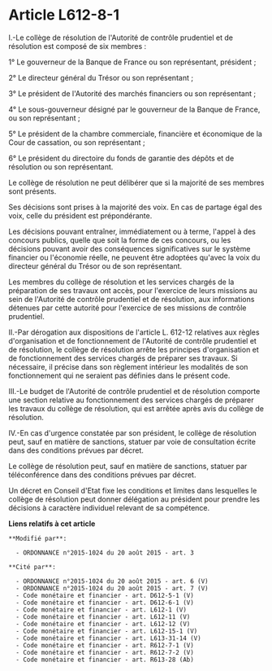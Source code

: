 # Article L612-8-1

I.-Le collège de résolution de l'Autorité de contrôle prudentiel et de résolution est composé de six membres : 

1° Le gouverneur de la Banque de France ou son représentant, président ; 

2° Le directeur général du Trésor ou son représentant ; 

3° Le président de l'Autorité des marchés financiers ou son représentant ; 

4° Le sous-gouverneur désigné par le gouverneur de la Banque de France, ou son représentant ; 

5° Le président de la chambre commerciale, financière et économique de la Cour de cassation, ou son représentant ; 

6° Le président du directoire du fonds de garantie des dépôts et de résolution ou son représentant. 

Le collège de résolution ne peut délibérer que si la majorité de ses membres sont présents. 

Ses décisions sont prises à la majorité des voix. En cas de partage égal des voix, celle du président est prépondérante. 

Les décisions pouvant entraîner, immédiatement ou à terme, l'appel à des concours publics, quelle que soit la forme de ces
concours, ou les décisions pouvant avoir des conséquences significatives sur le système financier ou l'économie réelle, ne
peuvent être adoptées qu'avec la voix du directeur général du Trésor ou de son représentant. 

Les membres du collège de résolution et les services chargés de la préparation de ses travaux ont accès, pour l'exercice de
leurs missions au sein de l'Autorité de contrôle prudentiel et de résolution, aux informations détenues par cette autorité
pour l'exercice de ses missions de contrôle prudentiel. 

II.-Par dérogation aux dispositions de l'article L. 612-12 relatives aux règles d'organisation et de fonctionnement de
l'Autorité de contrôle prudentiel et de résolution, le collège de résolution arrête les principes d'organisation et de
fonctionnement des services chargés de préparer ses travaux. Si nécessaire, il précise dans son règlement intérieur les
modalités de son fonctionnement qui ne seraient pas définies dans le présent code. 

III.-Le budget de l'Autorité de contrôle prudentiel et de résolution comporte une section relative au fonctionnement des
services chargés de préparer les travaux du collège de résolution, qui est arrêtée après avis du collège de résolution. 

IV.-En cas d'urgence constatée par son président, le collège de résolution peut, sauf en matière de sanctions, statuer par
voie de consultation écrite dans des conditions prévues par décret. 

Le collège de résolution peut, sauf en matière de sanctions, statuer par téléconférence dans des conditions prévues par
décret. 

Un décret en Conseil d'Etat fixe les conditions et limites dans lesquelles le collège de résolution peut donner délégation au
président pour prendre les décisions à caractère individuel relevant de sa compétence.

**Liens relatifs à cet article**

	**Modifié par**:

	  - ORDONNANCE n°2015-1024 du 20 août 2015 - art. 3

	**Cité par**:

	  - ORDONNANCE n°2015-1024 du 20 août 2015 - art. 6 (V)
	  - ORDONNANCE n°2015-1024 du 20 août 2015 - art. 7 (V)
	  - Code monétaire et financier - art. D612-5-1 (V)
	  - Code monétaire et financier - art. D612-6-1 (V)
	  - Code monétaire et financier - art. L612-1 (V)
	  - Code monétaire et financier - art. L612-11 (V)
	  - Code monétaire et financier - art. L612-12 (V)
	  - Code monétaire et financier - art. L612-15-1 (V)
	  - Code monétaire et financier - art. L613-31-14 (V)
	  - Code monétaire et financier - art. R612-7-1 (V)
	  - Code monétaire et financier - art. R612-7-2 (V)
	  - Code monétaire et financier - art. R613-28 (Ab)
